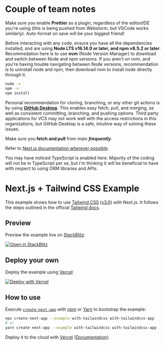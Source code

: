 # Couple of team notes

Make sure you enable **Prettier** as a plugin, regardless of the editor/IDE you're using (this is being pushed from Webstorm, but VSCode works similarly). Auto-format on save will be your biggest friend!

Before interacting with any code, ensure you have all the dependencies installed, and are using **Node LTS v16.14.0 or later, and npm v8.5.2 or later**. Recommedation here is to use **nvm** (Node Version Manager) to download and switch between Node and npm versions. If you aren't on nvm, and you're having trouble navigating between Node versions, recommendation is to uninstall node and npm, then download nvm to install node directly through it.
```bash
node -v
npm -v
npm install
```

Personal recommendation for cloning, branching, or any other git actions is by using **[GitHub Desktop](https://desktop.github.com/)**. This enables easy fetch, pull, and merging, as well as consistent committing, branching, and pushing options. Third party applications for VCS may not work well with the access restrictions in this organizations, but GitHub Desktop is a safe, intuitive way of solving these issues.

Make sure you **fetch and pull** from main ***frequently***.

Refer to [Next.js documentation wherever possible](https://nextjs.org/docs/testing#jest-and-react-testing-library).

You may have noticed TypeScript is enabled here. Majority of the coding will not be in TypeScript per se, but I'm thinking it will be beneficial to have with respect to using ORM libraries and APIs. 








# Next.js + Tailwind CSS Example

This example shows how to use [Tailwind CSS](https://tailwindcss.com/) [(v3.0)](https://tailwindcss.com/blog/tailwindcss-v3) with Next.js. It follows the steps outlined in the official [Tailwind docs](https://tailwindcss.com/docs/guides/nextjs).

## Preview

Preview the example live on [StackBlitz](http://stackblitz.com/):

[![Open in StackBlitz](https://developer.stackblitz.com/img/open_in_stackblitz.svg)](https://stackblitz.com/github/vercel/next.js/tree/canary/examples/with-tailwindcss)

## Deploy your own

Deploy the example using [Vercel](https://vercel.com?utm_source=github&utm_medium=readme&utm_campaign=next-example):

[![Deploy with Vercel](https://vercel.com/button)](https://vercel.com/new/git/external?repository-url=https://github.com/vercel/next.js/tree/canary/examples/with-tailwindcss&project-name=with-tailwindcss&repository-name=with-tailwindcss)

## How to use

Execute [`create-next-app`](https://github.com/vercel/next.js/tree/canary/packages/create-next-app) with [npm](https://docs.npmjs.com/cli/init) or [Yarn](https://yarnpkg.com/lang/en/docs/cli/create/) to bootstrap the example:

```bash
npx create-next-app --example with-tailwindcss with-tailwindcss-app
# or
yarn create next-app --example with-tailwindcss with-tailwindcss-app
```

Deploy it to the cloud with [Vercel](https://vercel.com/new?utm_source=github&utm_medium=readme&utm_campaign=next-example) ([Documentation](https://nextjs.org/docs/deployment)).

